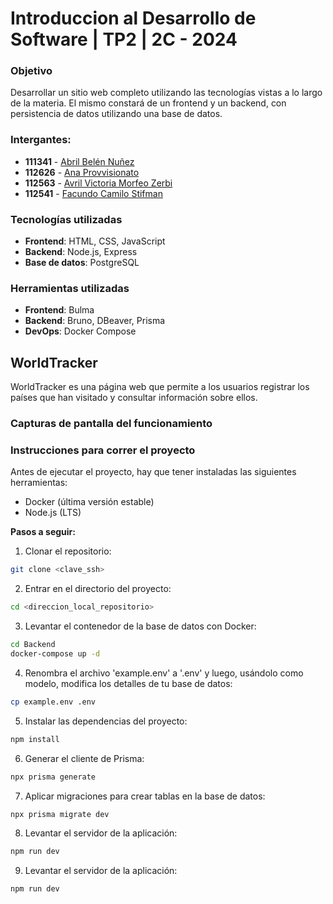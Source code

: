 # Introduccion al Desarrollo de Software | TP2 | 2C - 2024

### Objetivo
Desarrollar un sitio web completo utilizando las tecnologías vistas a lo largo de la materia. El mismo constará de un frontend y un backend, con persistencia de datos utilizando una base de datos.

### Intergantes:
* **111341** - [Abril Belén Nuñez](https://github.com/abbnunez)
* **112626** - [Ana Provvisionato](https://github.com/anaprovvi)
* **112563** - [Avril Victoria Morfeo Zerbi](https://github.com/AvrilMZ)
* **112541** - [Facundo Camilo Stifman](https://github.com/facustifman)

### Tecnologías utilizadas
* **Frontend**: HTML, CSS, JavaScript
* **Backend**: Node.js, Express
* **Base de datos**: PostgreSQL

### Herramientas utilizadas
* **Frontend**: Bulma
* **Backend**: Bruno, DBeaver, Prisma
* **DevOps**: Docker Compose

## WorldTracker
WorldTracker es una página web que permite a los usuarios registrar los países que han visitado y consultar información sobre ellos.

### Capturas de pantalla del funcionamiento
<!--
![Pantalla de inicio](ruta de la imagen)
![Formulario Usuario](ruta de la imagen)
![Paises a visitar](ruta de la imagen)
![3er entidad](ruta de la imagen)
-->

### Instrucciones para correr el proyecto
Antes de ejecutar el proyecto, hay que tener instaladas las siguientes herramientas:
* Docker (última versión estable)
* Node.js (LTS)

**Pasos a seguir:**
1. Clonar el repositorio:
```bash
git clone <clave_ssh>
```
2. Entrar en el directorio del proyecto:
```bash
cd <direccion_local_repositorio>
```
3. Levantar el contenedor de la base de datos con Docker:
```bash
cd Backend
docker-compose up -d
```
4. Renombra el archivo 'example.env' a '.env' y luego, usándolo como modelo, modifica los detalles de tu base de datos:
```bash
cp example.env .env
```
5. Instalar las dependencias del proyecto:
```bash
npm install
```
6. Generar el cliente de Prisma:
```bash
npx prisma generate
```
7. Aplicar migraciones para crear tablas en la base de datos:
```bash
npx prisma migrate dev
```
8. Levantar el servidor de la aplicación:
```bash
npm run dev
```
9. Levantar el servidor de la aplicación:
```bash
npm run dev
```
